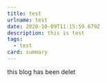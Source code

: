 ```yaml
---
title: test
urlname: test
date: 2020-10-09T11:15:59.679Z
description: this is test
tags:
  - test
card: summary
---
```

this blog has been delet